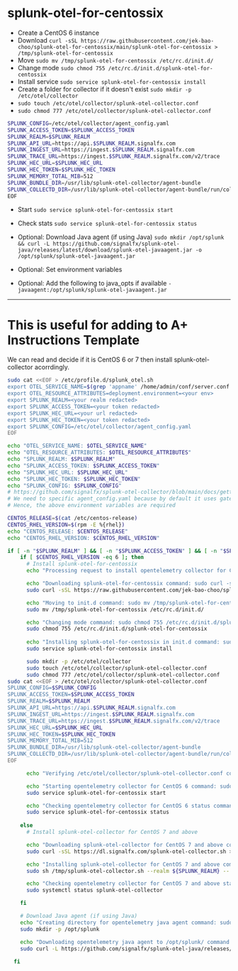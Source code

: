 # splunk-otel-for-centossix
 
- Create a CentOS 6 instance
- Download `curl -sSL https://raw.githubusercontent.com/jek-bao-choo/splunk-otel-for-centossix/main/splunk-otel-for-centossix > /tmp/splunk-otel-for-centossix`
- Move `sudo mv /tmp/splunk-otel-for-centossix /etc/rc.d/init.d/`
- Change mode `sudo chmod 755 /etc/rc.d/init.d/splunk-otel-for-centossix`
- Install service `sudo service splunk-otel-for-centossix install`
- Create a folder for collector if it doesn't exist `sudo mkdir -p /etc/otel/collector`
- `sudo touch /etc/otel/collector/splunk-otel-collector.conf`
- `sudo chmod 777 /etc/otel/collector/splunk-otel-collector.conf`
```bash
SPLUNK_CONFIG=/etc/otel/collector/agent_config.yaml
SPLUNK_ACCESS_TOKEN=$SPLUNK_ACCESS_TOKEN
SPLUNK_REALM=$SPLUNK_REALM
SPLUNK_API_URL=https://api.$SPLUNK_REALM.signalfx.com
SPLUNK_INGEST_URL=https://ingest.$SPLUNK_REALM.signalfx.com
SPLUNK_TRACE_URL=https://ingest.$SPLUNK_REALM.signalfx.com/v2/trace
SPLUNK_HEC_URL=$SPLUNK_HEC_URL
SPLUNK_HEC_TOKEN=$SPLUNK_HEC_TOKEN
SPLUNK_MEMORY_TOTAL_MIB=512
SPLUNK_BUNDLE_DIR=/usr/lib/splunk-otel-collector/agent-bundle
SPLUNK_COLLECTD_DIR=/usr/lib/splunk-otel-collector/agent-bundle/run/collectd
EOF
```
- Start `sudo service splunk-otel-for-centossix start`
- Check stats `sudo service splunk-otel-for-centossix status`

- Optional: Download Java agent (if using Java) `sudo mkdir /opt/splunk && curl -L https://github.com/signalfx/splunk-otel-java/releases/latest/download/splunk-otel-javaagent.jar -o /opt/splunk/splunk-otel-javaagent.jar`
- Optional: Set environment variables
- Optional: Add the following to java_opts if available `-javaagent:/opt/splunk/splunk-otel-javaagent.jar`

---

# This is useful for adding to A+ Instructions Template
We can read and decide if it is CentOS 6 or 7 then install splunk-otel-collector acorrdingly.

```bash
sudo cat <<EOF > /etc/profile.d/splunk_otel.sh
export OTEL_SERVICE_NAME=$(grep 'appname' /home/admin/conf/server.conf | awk '{print $3}')
export OTEL_RESOURCE_ATTRIBUTES=deployment.environment=<your env>
export SPLUNK_REALM=<your realm redacted>
export SPLUNK_ACCESS_TOKEN=<your token redacted>
export SPLUNK_HEC_URL=<your url redacted>
export SPLUNK_HEC_TOKEN=<your token redacted>
export SPLUNK_CONFIG=/etc/otel/collector/agent_config.yaml
EOF

echo "OTEL_SERVICE_NAME: $OTEL_SERVICE_NAME"
echo "OTEL_RESOURCE_ATTRIBUTES: $OTEL_RESOURCE_ATTRIBUTES"
echo "SPLUNK_REALM: $SPLUNK_REALM"
echo "SPLUNK_ACCESS_TOKEN: $SPLUNK_ACCESS_TOKEN"
echo "SPLUNK_HEC_URL: $SPLUNK_HEC_URL"
echo "SPLUNK_HEC_TOKEN: $SPLUNK_HEC_TOKEN"
echo "SPLUNK_CONFIG: $SPLUNK_CONFIG"
# https://github.com/signalfx/splunk-otel-collector/blob/main/docs/getting-started/linux-manual.md#other
# We need to specific agent_config.yaml because by default it uses gateway_config.yaml
# Hence, the above environment variables are required

CENTOS_RELEASE=$(cat /etc/centos-release)
CENTOS_RHEL_VERSION=$(rpm -E %{rhel})
echo "CENTOS_RELEASE: $CENTOS_RELEASE"
echo "CENTOS_RHEL_VERSION: $CENTOS_RHEL_VERSION"

if [ -n "$SPLUNK_REALM" ] && [ -n "$SPLUNK_ACCESS_TOKEN" ] && [ -n "$SPLUNK_HEC_URL" ] && [ -n "$SPLUNK_HEC_TOKEN" ];  then
    if [ $CENTOS_RHEL_VERSION -eq 6 ]; then
      # Install splunk-otel-for-centossix
      echo "Processing request to install opentelemetry collector for CentOS 6"

      echo "Downloading splunk-otel-for-centossix command: sudo curl -sSL https://raw.githubusercontent.com/jek-bao-choo/splunk-otel-for-centossix/main/splunk-otel-for-centossix > /tmp/splunk-otel-for-centossix"
      sudo curl -sSL https://raw.githubusercontent.com/jek-bao-choo/splunk-otel-for-centossix/main/splunk-otel-for-centossix > /tmp/splunk-otel-for-centossix

      echo "Moving to init.d command: sudo mv /tmp/splunk-otel-for-centossix /etc/rc.d/init.d/"
      sudo mv /tmp/splunk-otel-for-centossix /etc/rc.d/init.d/

      echo "Changing mode command: sudo chmod 755 /etc/rc.d/init.d/splunk-otel-for-centossix"
      sudo chmod 755 /etc/rc.d/init.d/splunk-otel-for-centossix
      
      echo "Installing splunk-otel-for-centossix in init.d command: sudo service splunk-otel-for-centossix install"
      sudo service splunk-otel-for-centossix install

      sudo mkdir -p /etc/otel/collector
      sudo touch /etc/otel/collector/splunk-otel-collector.conf
      sudo chmod 777 /etc/otel/collector/splunk-otel-collector.conf
sudo cat <<EOF > /etc/otel/collector/splunk-otel-collector.conf
SPLUNK_CONFIG=$SPLUNK_CONFIG
SPLUNK_ACCESS_TOKEN=$SPLUNK_ACCESS_TOKEN
SPLUNK_REALM=$SPLUNK_REALM
SPLUNK_API_URL=https://api.$SPLUNK_REALM.signalfx.com
SPLUNK_INGEST_URL=https://ingest.$SPLUNK_REALM.signalfx.com
SPLUNK_TRACE_URL=https://ingest.$SPLUNK_REALM.signalfx.com/v2/trace
SPLUNK_HEC_URL=$SPLUNK_HEC_URL
SPLUNK_HEC_TOKEN=$SPLUNK_HEC_TOKEN
SPLUNK_MEMORY_TOTAL_MIB=512
SPLUNK_BUNDLE_DIR=/usr/lib/splunk-otel-collector/agent-bundle
SPLUNK_COLLECTD_DIR=/usr/lib/splunk-otel-collector/agent-bundle/run/collectd
EOF

      echo "Verifying /etc/otel/collector/splunk-otel-collector.conf content: $(cat /etc/otel/collector/splunk-otel-collector.conf)"

      echo "Starting opentelemetry collector for CentOS 6 command: sudo service splunk-otel-for-centossix start"
      sudo service splunk-otel-for-centossix start

      echo "Checking opentelemetry collector for CentOS 6 status command: sudo service splunk-otel-for-centossix status"
      sudo service splunk-otel-for-centossix status
      
    else
      # Install splunk-otel-collector for CentOS 7 and above

      echo "Downloading splunk-otel-collector for CentOS 7 and above command: sudo curl -sSL https://dl.signalfx.com/splunk-otel-collector.sh > /tmp/splunk-otel-collector.sh"
      sudo curl -sSL https://dl.signalfx.com/splunk-otel-collector.sh > /tmp/splunk-otel-collector.sh

      echo "Installing splunk-otel-collector for CentOS 7 and above command: sudo sh /tmp/splunk-otel-collector.sh --realm ${SPLUNK_REALM} -- ${SPLUNK_ACCESS_TOKEN} --mode agent --hec-url ${SPLUNK_HEC_URL} --hec-token ${SPLUNK_HEC_TOKEN}"
      sudo sh /tmp/splunk-otel-collector.sh --realm ${SPLUNK_REALM} -- ${SPLUNK_ACCESS_TOKEN} --mode agent --hec-url ${SPLUNK_HEC_URL} --hec-token ${SPLUNK_HEC_TOKEN}

      echo "Checking opentelemetry collector for CentOS 7 and above status command: sudo systemctl status splunk-otel-collector"
      sudo systemctl status splunk-otel-collector

    fi

    # Download Java agent (if using Java)
    echo "Creating directory for opentelemetry java agent command: sudo mkdir -p /opt/splunk"
    sudo mkdir -p /opt/splunk

    echo "Downloading opentelemetry java agent to /opt/splunk/ command: sudo curl -L https://github.com/signalfx/splunk-otel-java/releases/latest/download/splunk-otel-javaagent.jar -o /opt/splunk/splunk-otel-javaagent.jar"
    sudo curl -L https://github.com/signalfx/splunk-otel-java/releases/latest/download/splunk-otel-javaagent.jar -o /opt/splunk/splunk-otel-javaagent.jar
    
  fi
```
